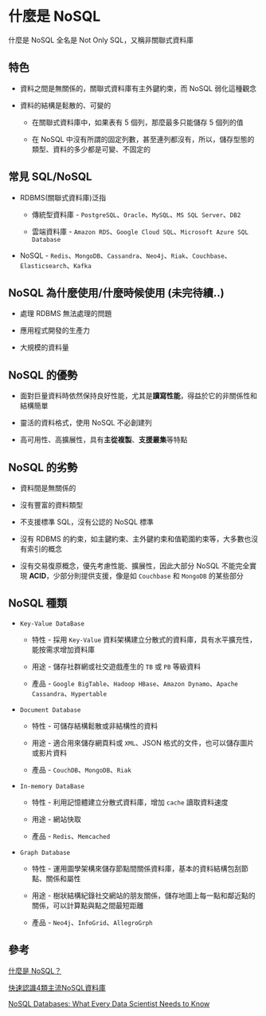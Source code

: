 # 什麼是 NoSQL

什麼是 NoSQL 全名是 Not Only SQL，又稱非關聯式資料庫

## 特色

* 資料之間是無關係的，關聯式資料庫有主外鍵約束，而 NoSQL 弱化這種觀念

* 資料的結構是鬆散的、可變的

  * 在關聯式資料庫中，如果表有 5 個列，那麼最多只能儲存 5 個列的值

   * 在 NoSQL 中沒有所謂的固定列數，甚至連列都沒有，所以，儲存型態的類型、資料的多少都是可變、不固定的

## 常見 SQL/NoSQL

* RDBMS(關聯式資料庫)泛指
 
  * 傳統型資料庫 - `PostgreSQL`、`Oracle`、`MySQL`、`MS SQL Server`、`DB2`
 
  * 雲端資料庫 - `Amazon RDS`、`Google Cloud SQL`、`Microsoft Azure SQL Database` 

* NoSQL - `Redis`、`MongoDB`、`Cassandra`、`Neo4j`、`Riak`、`Couchbase`、`Elasticsearch`、`Kafka`

## NoSQL 為什麼使用/什麼時候使用 (未完待續..)

* 處理 RDBMS 無法處理的問題

* 應用程式開發的生產力

* 大規模的資料量
 
## NoSQL 的優勢

* 面對巨量資料時依然保持良好性能，尤其是**讀寫性能**，得益於它的非關係性和結構簡單

* 靈活的資料格式，使用 NoSQL 不必創建列

* 高可用性、高擴展性，具有**主從複製**、**支援叢集**等特點

## NoSQL 的劣勢

* 資料間是無關係的

* 沒有豐富的資料類型 

* 不支援標準 SQL，沒有公認的 NoSQL 標準

* 沒有 RDBMS 的約束，如主鍵約束、主外鍵約束和值範圍約束等，大多數也沒有索引的概念

* 沒有交易復原概念，優先考慮性能、擴展性，因此大部分 NoSQL 不能完全實現 **ACID**，少部分則提供支援，像是如 `Couchbase` 和 `MongoDB` 的某些部分

##  NoSQL 種類

* `Key-Value DataBase`

  * 特性 - 採用 `Key-Value` 資料架構建立分散式的資料庫，具有水平擴充性，能按需求增加資料庫

  * 用途 - 儲存社群網或社交遊戲產生的 `TB` 或 `PB` 等級資料

  * 產品 -  `Google BigTable`、`Hadoop HBase`、`Amazon Dynamo`、`Apache Cassandra`、`Hypertable`

* `Document Database`

  * 特性 - 可儲存結構鬆散或非結構性的資料

  * 用途 - 適合用來儲存網頁料或 `XML`、JSON 格式的文件，也可以儲存圖片或影片資料

  * 產品 -  `CouchDB`、`MongoDB`、`Riak`

* `In-memory DataBase`

  * 特性 - 利用記憶體建立分散式資料庫，增加 `cache` 讀取資料速度

  * 用途 - 網站快取

  * 產品 - `Redis`、`Memcached`

* `Graph Database`

  * 特性 - 運用圖學架構來儲存節點間關係資料庫，基本的資料結構包刮節點、關係和屬性

  * 用途 - 樹狀結構紀錄社交網站的朋友關係，儲存地圖上每一點和鄰近點的關係，可以計算點與點之間最短距離

  * 產品 - `Neo4j`、`InfoGrid`、`AllegroGrph`

## 參考

[什麼是 NoSQL？](https://aws.amazon.com/tw/nosql/)

[快速認識4類主流NoSQL資料庫](https://www.ithome.com.tw/news/92507)

[NoSQL Databases: What Every Data Scientist Needs to Know](https://www.datacamp.com/blog/nosql-databases-what-every-data-scientist-needs-to-know)
